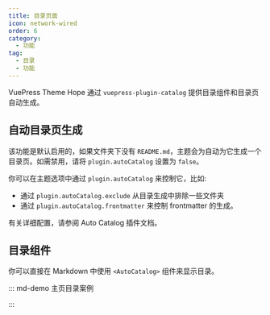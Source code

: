 ```yaml
---
title: 目录页面
icon: network-wired
order: 6
category:
  - 功能
tag:
  - 目录
  - 功能
---
```


VuePress Theme Hope 通过 <ProjectLink name="auto-catalog" path="/zh/">`vuepress-plugin-catalog`</ProjectLink> 提供目录组件和目录页自动生成。

<!-- more -->

## 自动目录页生成

该功能是默认启用的，如果文件夹下没有 `README.md`，主题会为自动为它生成一个目录页。如需禁用，请将 `plugin.autoCatalog` 设置为 `false`。

你可以在主题选项中通过 `plugin.autoCatalog` 来控制它，比如:

- 通过 `plugin.autoCatalog.exclude` 从目录生成中排除一些文件夹
- 通过 `plugin.autoCatalog.frontmatter` 来控制 frontmatter 的生成。

有关详细配置，请参阅 <ProjectLink name="auto-catalog" path="/zh/config.html">Auto Catalog 插件文档</ProjectLink>。

## 目录组件

你可以直接在 Markdown 中使用 `<AutoCatalog>` 组件来显示目录。

::: md-demo 主页目录案例

<!-- 用于限制高度 -->
<div class="catalog-display-container">
  <AutoCatalog base='/zh/' />
</div>

:::
